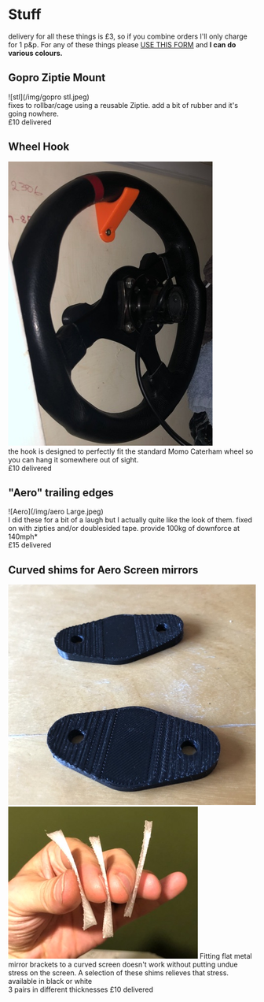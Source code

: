# Stuff

delivery for all these things is £3, so if you combine orders I'll only charge for 1 p&p. For any of these things please [USE THIS FORM](https://forms.gle/5vtitZ7rHnNgAx4Y6) and **I can do various colours.**

## Gopro Ziptie Mount
![stl](/img/gopro stl.jpeg)<br/>
fixes to rollbar/cage using a reusable Ziptie. add a bit of rubber and it's going nowhere.<br/>
£10 delivered

## Wheel Hook
![hook-cupboard](/img/hook-cupboard.jpeg)<br/>
the hook is designed to perfectly fit the standard Momo Caterham wheel so you can hang it somewhere out of sight.<br/>
£10 delivered

## "Aero" trailing edges
![Aero](/img/aero Large.jpeg)<br/>
I did these for a bit of a laugh but I actually quite like the look of them. 
fixed on with zipties and/or doublesided tape.
provide 100kg of downforce at 140mph*<br/>
£15 delivered

## Curved shims for Aero Screen mirrors
![gaskets](/img/gasket.jpeg)<br/>
![gaskets](/img/three-gaskets.jpeg)
Fitting flat metal mirror brackets to a curved screen doesn't work without putting undue stress on the screen. A selection of these shims relieves that stress. available in black or white<br/> 
3 pairs in different thicknesses £10 delivered 

